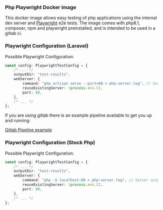 ### Php Playwright Docker image

This docker image allows easy testing of php applications using the internal dev server and [Playwright](https://playwright.dev) e2e tests. The image comes with php8.1, composer, npm and playwright preinstalled, and is intended to be used in a gitlab ci.


### Playwright Configuration (Laravel)

Possible Playwright Configuration:
```ts
const config: PlaywrightTestConfig = {
    /* ... */
    outputDir: "test-results",
    webServer: {
        command: "php artisan serve --port=80 > php-server.log", // Server output will be saved in php-server.log
        reuseExistingServer: !process.env.CI,
        port: 80,
    },
    /* ... */
};
```

If you are using gitlab there is an example pipeline available to get you up and running:

[Gitlab Pipeline example](gitlab/laravel-example.gitlab-ci.yml)

### Playwright Configuration (Stock Php)

Possible Playwright Configuration:
```ts
const config: PlaywrightTestConfig = {
    /* ... */
    outputDir: "test-results",
    webServer: {
        command: "php -S localhost:80 > php-server.log", // Server output will be saved in php-server.log
        reuseExistingServer: !process.env.CI,
        port: 80,
    },
    /* ... */
};
```